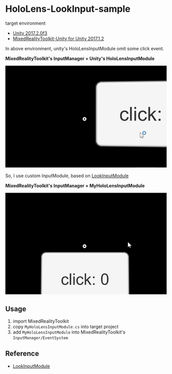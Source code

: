 # HoloLens-LookInput-sample

target environment
* [Unity 2017.2.0f3](https://unity3d.com/kr/unity/whats-new/unity-2017.2.0)
* [MixedRealityToolkit-Unity for Unity 2017.1.2](https://github.com/Microsoft/MixedRealityToolkit-Unity/releases/tag/v1.2017.2.0)

In above environment, unity's HoloLensInputModule omit some click event.

**MixedRealityToolkit's InputManager + Unity's HoloLensInputModule**

![HoloLensInputModule](https://raw.githubusercontent.com/if1live/HoloLens-LookInput-sample/master/document/basic-input.gif)


So, I use custom InputModule, based on [LookInputModule][ref-look-input-module]

**MixedRealityToolkit's InputManager + MyHoloLensInputModule**

![MyHoloLensInputModule](https://raw.githubusercontent.com/if1live/HoloLens-LookInput-sample/master/document/custom-input.gif)

## Usage
1. import MixedRealityToolkit
2. copy `MyHoloLensInputModule.cs` into target project
3. add `MyHoloLensInputModule` into MixedRealityToolkit's `InputManager/EventSystem`

## Reference
* [LookInputModule][ref-look-input-module]

[ref-look-input-module]: https://forums.oculus.com/developer/discussion/16710/new-unity-ui-ovr-look-based-input-howto
